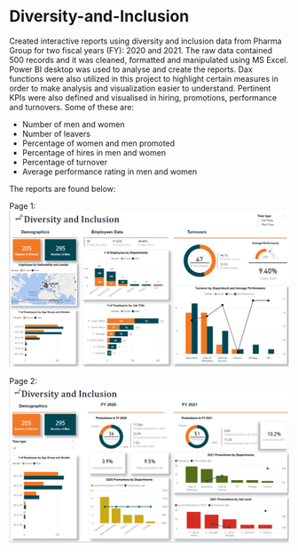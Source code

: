 # Diversity-and-Inclusion

Created interactive reports using diversity and inclusion data from Pharma Group for two fiscal years (FY): 2020 and 2021. The raw data contained 500 records and it was cleaned, formatted and manipulated using MS Excel. Power BI desktop was used to analyse and create the reports. Dax functions were also utilized in this project to highlight certain measures in order to make analysis and visualization easier to understand. Pertinent KPIs were also defined and visualised in hiring, promotions, performance and turnovers.
Some of these are:
- Number of men and women
- Number of leavers
- Percentage of women and men promoted
- Percentage of hires in men and women
- Percentage of turnover
- Average performance rating in men and women

The reports are found below:

Page 1:
![alt text](https://github.com/Adetola-Toyosi/Diversity-and-Inclusion/blob/main/Page%201.png)

Page 2:
![alt text](https://github.com/Adetola-Toyosi/Diversity-and-Inclusion/blob/main/Page%202.png)
